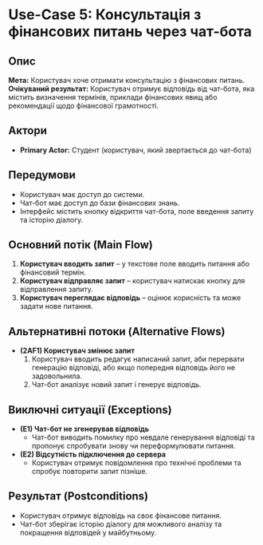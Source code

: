 # Use-Case 5: Консультація з фінансових питань через чат-бота

## Опис
**Мета:** Користувач хоче отримати консультацію з фінансових питань.  
**Очікуваний результат:** Користувач отримує відповідь від чат-бота, яка містить визначення термінів, приклади фінансових явищ або рекомендації щодо фінансової грамотності.

## Актори
- **Primary Actor:** Студент (користувач, який звертається до чат-бота)  

## Передумови
- Користувач має доступ до системи.  
- Чат-бот має доступ до бази фінансових знань.  
- Інтерфейс містить кнопку відкриття чат-бота, поле введення запиту та історію діалогу.  

## Основний потік (Main Flow)
1. **Користувач вводить запит** – у текстове поле вводить питання або фінансовий термін. 
2. **Користувач відправляє запит** – користувач натискає кнопку для відправлення запиту. 
3. **Користувач переглядає відповідь** – оцінює корисність та може задати нове питання.

## Альтернативні потоки (Alternative Flows)
- **(2AF1) Користувач змінює запит**  
  1. Користувач вводить редагує написаний запит, аби перервати генерацію відповіді, або якщо попередня відповідь його не задовольнила.  
  2. Чат-бот аналізує новий запит і генерує відповідь.  

## Виключні ситуації (Exceptions)
- **(E1) Чат-бот не згенерував відповідь**  
  - Чат-бот виводить помилку про невдале генерування відповіді та пропонує спробувати знову чи переформулювати питання.  
- **(E2) Відсутність підключення до сервера**  
  - Користувач отримує повідомлення про технічні проблеми та спробує повторити запит пізніше.  

## Результат (Postconditions)
- Користувач отримує відповідь на своє фінансове питання.  
- Чат-бот зберігає історію діалогу для можливого аналізу та покращення відповідей у майбутньому.  
